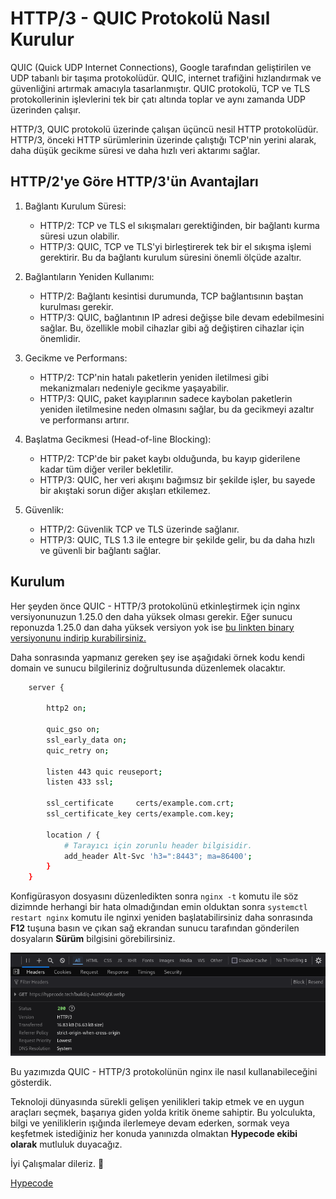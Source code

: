 # HTTP/3 - QUIC Protokolü Nasıl Kurulur

QUIC (Quick UDP Internet Connections), Google tarafından geliştirilen ve UDP tabanlı bir taşıma protokolüdür. QUIC, internet trafiğini hızlandırmak ve güvenliğini artırmak amacıyla tasarlanmıştır. QUIC protokolü, TCP ve TLS protokollerinin işlevlerini tek bir çatı altında toplar ve aynı zamanda UDP üzerinden çalışır.

HTTP/3, QUIC protokolü üzerinde çalışan üçüncü nesil HTTP protokolüdür. HTTP/3, önceki HTTP sürümlerinin üzerinde çalıştığı TCP'nin yerini alarak, daha düşük gecikme süresi ve daha hızlı veri aktarımı sağlar.


## HTTP/2'ye Göre HTTP/3'ün Avantajları

1. Bağlantı Kurulum Süresi:

     - HTTP/2: TCP ve TLS el sıkışmaları gerektiğinden, bir bağlantı kurma süresi uzun olabilir.
     - HTTP/3: QUIC, TCP ve TLS'yi birleştirerek tek bir el sıkışma işlemi gerektirir. Bu da bağlantı kurulum süresini önemli ölçüde azaltır.

2. Bağlantıların Yeniden Kullanımı:

     - HTTP/2: Bağlantı kesintisi durumunda, TCP bağlantısının baştan kurulması gerekir.
     - HTTP/3: QUIC, bağlantının IP adresi değişse bile devam edebilmesini sağlar. Bu, özellikle mobil cihazlar gibi ağ değiştiren cihazlar için önemlidir.

3. Gecikme ve Performans:

     - HTTP/2: TCP'nin hatalı paketlerin yeniden iletilmesi gibi mekanizmaları nedeniyle gecikme yaşayabilir.
     - HTTP/3: QUIC, paket kayıplarının sadece kaybolan paketlerin yeniden iletilmesine neden olmasını sağlar, bu da gecikmeyi azaltır ve performansı artırır.

4. Başlatma Gecikmesi (Head-of-line Blocking):

     - HTTP/2: TCP'de bir paket kaybı olduğunda, bu kayıp giderilene kadar tüm diğer veriler bekletilir.
     - HTTP/3: QUIC, her veri akışını bağımsız bir şekilde işler, bu sayede bir akıştaki sorun diğer akışları etkilemez.

5. Güvenlik:

    - HTTP/2: Güvenlik TCP ve TLS üzerinde sağlanır.
    - HTTP/3: QUIC, TLS 1.3 ile entegre bir şekilde gelir, bu  da daha hızlı ve güvenli bir bağlantı sağlar.


## Kurulum

Her şeyden önce QUIC - HTTP/3 protokolünü etkinleştirmek için nginx versiyonunuzun 1.25.0 den daha yüksek olması gerekir. Eğer sunucu reponuzda 1.25.0 dan daha yüksek versiyon yok ise [bu linkten binary versiyonunu indirip kurabilirsiniz.](https://nginx.org/en/linux_packages.html)

Daha sonrasında yapmanız gereken şey ise aşağıdaki örnek kodu kendi domain ve sunucu bilgileriniz doğrultusunda düzenlemek olacaktır.

```bash
    server {

        http2 on;

        quic_gso on;
        ssl_early_data on;
        quic_retry on;

        listen 443 quic reuseport;
        listen 433 ssl;

        ssl_certificate     certs/example.com.crt;
        ssl_certificate_key certs/example.com.key;

        location / {
            # Tarayıcı için zorunlu header bilgisidir.
            add_header Alt-Svc 'h3=":8443"; ma=86400';
        }
    }

```

Konfigürasyon dosyasını düzenledikten sonra ``` nginx -t ``` komutu ile söz dizimnde herhangi bir hata olmadığından emin olduktan sonra ``` systemctl restart nginx ``` komutu ile nginxi yeniden başlatabilirsiniz daha sonrasında **F12** tuşuna basın ve çıkan sağ ekrandan sunucu tarafından gönderilen dosyaların **Sürüm** bilgisini görebilirsiniz.


![HTTP/3 - Hypecode](https://raw.githubusercontent.com/hypecode-tech/blogs/main/nginx-quic-nasil-etkinlestirilir/result.png)

Bu yazımızda QUIC - HTTP/3 protokolünün nginx ile nasıl kullanabileceğini gösterdik.

Teknoloji dünyasında sürekli gelişen yenilikleri takip etmek ve en uygun araçları seçmek, başarıya giden yolda kritik öneme sahiptir. Bu yolculukta, bilgi ve yeniliklerin ışığında ilerlemeye devam ederken, sormak veya keşfetmek istediğiniz her konuda yanınızda olmaktan **Hypecode ekibi olarak** mutluluk duyacağız.

İyi Çalışmalar dileriz. 🌟

[Hypecode](https://hypecode.tech)


